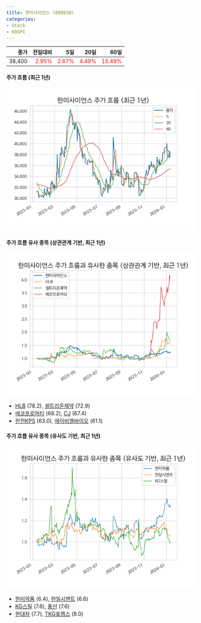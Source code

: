```yaml
---
title: 한미사이언스 (008930)
categories:
- Stock
- KOSPI
---
```


|종가|전일대비|5일|20일|60일|
|---:|-------:|--:|---:|---:|
|38,400|<span style="color: red">2.95%</span>|<span style="color: red">2.67%</span>|<span style="color: red">4.49%</span>|<span style="color: red">15.49%</span>|

<!-- more -->

#### 주가 흐름 (최근 1년)
![008930](/assets/images/stock/008930.png)


#### 주가 흐름 유사 종목 (상관관계 기반, 최근 1년)
![008930](/assets/images/stock/008930_corr.png)
- [HLB](/028300/) (78.2), [셀트리온제약](/068760/) (72.9)
- [에코프로머티](/450080/) (68.2), [CJ](/001040/) (67.4)
- [한전KPS](/051600/) (63.0), [에이비엘바이오](/298380/) (61.1)


#### 주가 흐름 유사 종목 (유사도 기반, 최근 1년)
![008930](/assets/images/stock/008930_sim.png)
- [한미약품](/128940/) (6.4), [한일시멘트](/300720/) (6.6)
- [KG스틸](/016380/) (7.6), [풍산](/103140/) (7.6)
- [현대차](/005380/) (7.7), [TKG휴켐스](/069260/) (8.0)